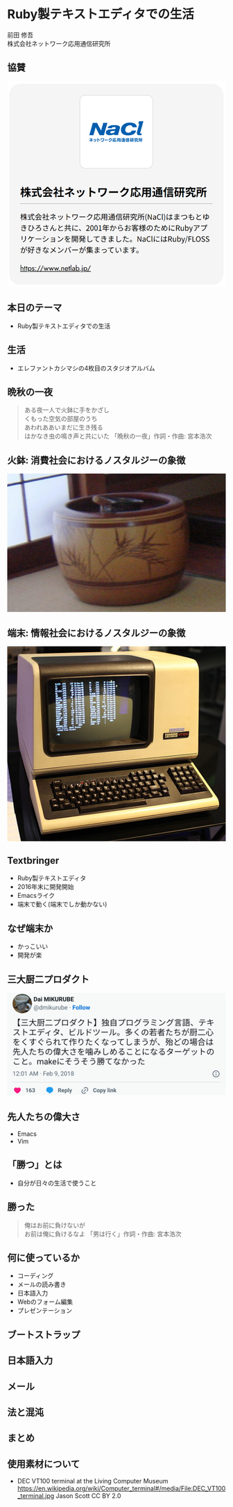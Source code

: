 # Ruby製テキストエディタでの生活

前田 修吾  
株式会社ネットワーク応用通信研究所

## 協賛

![Sponsorship](sponsorship.png)

## 本日のテーマ

* Ruby製テキストエディタでの生活

## 生活

* エレファントカシマシの4枚目のスタジオアルバム

## 晩秋の一夜

> ある夜一人で火鉢に手をかざし  
> くもった空気の部屋のうち  
> あわれああいまだに生き残る  
> はかなき虫の鳴き声と共にいた
「晩秋の一夜」作詞・作曲: 宮本浩次

## 火鉢: 消費社会におけるノスタルジーの象徴

![火鉢(2002年7月)](hibachi.jpg)

## 端末: 情報社会におけるノスタルジーの象徴

![VT100](DEC_VT100_terminal.jpg)

## Textbringer

* Ruby製テキストエディタ
* 2016年末に開発開始
* Emacsライク
* 端末で動く(端末でしか動かない)

## なぜ端末か

* かっこいい
* 開発が楽

## 三大厨二プロダクト

![三大厨二プロダクト](sandaichuni.png)

## 先人たちの偉大さ

* Emacs
* Vim

## 「勝つ」とは

* 自分が日々の生活で使うこと

## 勝った

> 俺はお前に負けないが  
> お前は俺に負けるなよ
「男は行く」作詞・作曲: 宮本浩次

## 何に使っているか

* コーディング
* メールの読み書き
* 日本語入力
* Webのフォーム編集
* プレゼンテーション

## ブートストラップ

## 日本語入力

## メール

## 法と混沌

## まとめ

## 使用素材について

* DEC VT100 terminal at the Living Computer Museum
  https://en.wikipedia.org/wiki/Computer_terminal#/media/File:DEC_VT100_terminal.jpg
  Jason Scott
  CC BY 2.0
